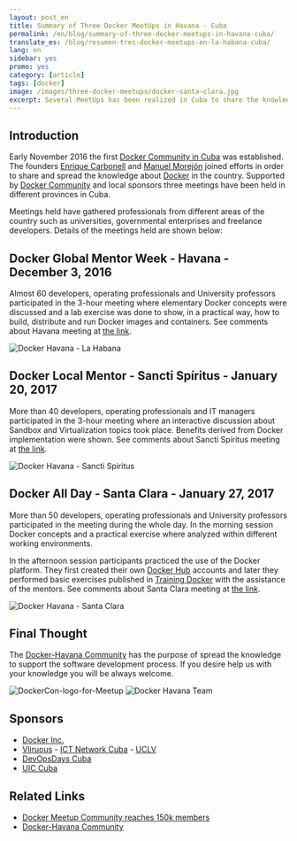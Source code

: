 ```yaml
---
layout: post_en
title: Summary of Three Docker MeetUps in Havana - Cuba
permalink: /en/blog/summary-of-three-docker-meetups-in-havana-cuba/
translate_es: /blog/resumen-tres-docker-meetups-en-la-habana-cuba/
lang: en
sidebar: yes
promo: yes
category: [article]
tags: [docker]
image: /images/three-docker-meetups/docker-santa-clara.jpg
excerpt: Several MeetUps has been realized in Cuba to share the knowledge about of Docker. Socializing the information between Docker enthusiastic is the main objective.
---
```


## Introduction

Early November 2016 the first <a href="https://www.meetup.com/Docker-Havana/" target="_blank">Docker Community in Cuba</a> was established. The founders <a href="https://twitter.com/kikicarbonell" target="_blank">Enrique Carbonell</a> and <a href="https://twitter.com/morejon85" target="_blank">Manuel Morejón</a> joined efforts in order to share and spread the knowledge about <a href="https://www.docker.com/" target="_blank">Docker</a> in the country. Supported by <a target="_blank" href="https://www.docker.com/docker-community">Docker Community</a> and local sponsors three meetings have been held in different provinces in Cuba.

Meetings held have gathered professionals from different areas of the country such as universities, governmental enterprises and freelance developers. Details of the meetings held are shown below:

## Docker Global Mentor Week - Havana - December 3, 2016

Almost 60 developers, operating professionals and University professors participated in the 3-hour meeting where elementary Docker concepts were discussed and a lab exercise was done to show, in a practical way, how to build, distribute and run Docker images and containers. See comments about Havana meeting at <a target="_blank" href="https://www.meetup.com/Docker-Havana/events/235359303/">the link</a>.

<img src="{{ site.baseurl }}/images/three-docker-meetups/docker-havana.jpg" title="Docker Havana - La Habana" name="Docker Havana - La Habana" />

## Docker Local Mentor - Sancti Spíritus - January 20, 2017

More than 40 developers, operating professionals and IT managers participated in the 3-hour meeting where an interactive discussion about Sandbox and Virtualization topics took place. Benefits derived from Docker implementation were shown. See comments about Sancti Spíritus meeting at <a target="_blank" href="https://www.meetup.com/Docker-Havana/events/236857148/">the link</a>.

<img src="{{ site.baseurl }}/images/three-docker-meetups/docker-sancti-spiritus.jpg" title="Docker Havana - Sancti Spiritus" name="Docker Havana - Sancti Spiritus" />

## Docker All Day - Santa Clara - January 27, 2017

More than 50 developers, operating professionals and University professors participated in the meeting during the whole day. In the morning session Docker concepts and a practical exercise where analyzed within different working environments.

In the afternoon session participants practiced the use of the Docker platform. They first created their own <a target="_blank" href="https://hub.docker.com/">Docker Hub</a> accounts and later they performed basic exercises published in <a target="_blank" href="https://training.docker.com">Training Docker</a> with the assistance of the mentors. See comments about Santa Clara meeting at <a target="_blank" href="https://www.meetup.com/Docker-Havana/events/236871642/">the link</a>.

<img src="{{ site.baseurl }}/images/three-docker-meetups/docker-santa-clara.jpg" title="Docker Havana - Santa Clara" name="Docker Havana - Santa Clara" />

## Final Thought

The <a href="https://www.meetup.com/Docker-Havana/" target="_blank">Docker-Havana Community</a> has the purpose of spread the knowledge to support the software development process. If you desire help us with your knowledge you will be always welcome.

<img src="{{ site.baseurl }}/images/three-docker-meetups/DockerCon-logo-for-Meetup.jpg" title="DockerCon-logo-for-Meetup" name="DockerCon-logo-for-Meetup" />

<img src="{{ site.baseurl }}/images/three-docker-meetups/docker-havana-team.jpg" title="Docker Havana Team" name="Docker Havana Team" />

## Sponsors

- [Docker Inc.](http://www.docker.com/)
- [Vliruous](http://www.vliruos.be/) - [ICT Network Cuba](http://www.vliruos.be/en/ongoing-projects/overview-of-ongoing-projects/network-cooperation/network-ict-cuba/) - [UCLV](http://www.uclv.edu.cu/)
- [DevOpsDays Cuba](https://devopsdayscuba.eventos.uci.cu/)
- [UIC Cuba](http://www.uniondeinformaticos.cu/)

## Related Links

* [Docker Meetup Community reaches 150k members](https://blog.docker.com/2017/01/docker-meetup-community-reaches-150k-members/)
* [Docker-Havana Community](https://www.meetup.com/Docker-Havana)
